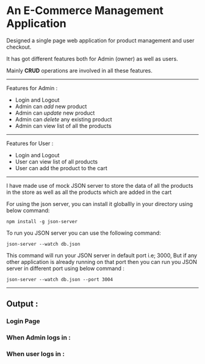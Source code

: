 # An E-Commerce Management Application

Designed a single page web application for product management and user checkout.

It has got different features both for Admin (owner) as well as users.

Mainly **CRUD** operations are involved in all these features.

***
Features for Admin :
* Login and Logout
* Admin can _add_ new product
* Admin can _update_ new product
* Admin can _delete_ any existing product
* Admin can view list of all the products
***
Features for User :
* Login and Logout
* User can view list of all products
* User can add the product to the cart
***
I  have made use of mock JSON server to store the data of all the products in the store as well as all the products which are added in the cart

For using the json server, you can install it globallly in your directory using below command:

```npm install -g json-server```

To run you JSON server you can use the following command:

```json-server --watch db.json```

This command will run your JSON server in default port i.e; 3000, But if any other application is already running on that port then you can run you JSON server in different port using below command :

```json-server --watch db.json --port 3004```
***
## Output :
### Login Page 

### When Admin logs in :

### When user logs in :


